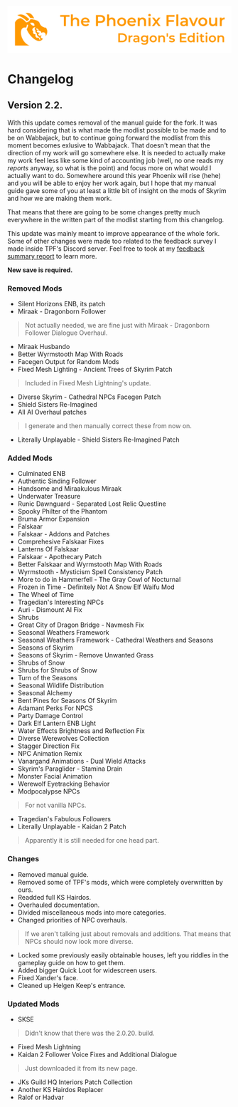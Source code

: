 ![image](images/Banner.webp)

# Changelog

## Version 2.2.

With this update comes removal of the manual guide for the fork. It was hard considering that is what made the modlist possible to be made and to be on Wabbajack, but to continue going forward the modlist from this moment becomes exlusive to Wabbajack. That doesn't mean that the direction of my work will go somewhere else. It is needed to actually make my work feel less like some kind of accounting job (well, no one reads my _reports_ anyway, so what is the point) and focus more on what would I actually want to do. Somewhere around this year Phoenix will rise (hehe) and you will be able to enjoy her work again, but I hope that my manual guide gave some of you at least a little bit of insight on the mods of Skyrim and how we are making them work.

That means that there are going to be some changes pretty much everywhere in the written part of the modlist starting from this changelog.

This update was mainly meant to improve appearance of the whole fork. Some of other changes were made too related to the feedback survey I made inside TPF's Discord server. Feel free to took at my [feedback summary report]() to learn more.

**New save is required.**

### Removed Mods

* Silent Horizons ENB, its patch
* Miraak - Dragonborn Follower
> Not actually needed, we are fine just with Miraak - Dragonborn Follower Dialogue Overhaul.
* Miraak Husbando
* Better Wyrmstooth Map With Roads
* Facegen Output for Random Mods
* Fixed Mesh Lighting - Ancient Trees of Skyrim Patch
> Included in Fixed Mesh Lightning's update.
* Diverse Skyrim - Cathedral NPCs Facegen Patch
* Shield Sisters Re-Imagined
* All AI Overhaul patches
> I generate and then manually correct these from now on.
* Literally Unplayable - Shield Sisters Re-Imagined Patch

### Added Mods

* Culminated ENB
* Authentic Sinding Follower
* Handsome and Miraakulous Miraak
* Underwater Treasure
* Runic Dawnguard - Separated Lost Relic Questline
* Spooky Philter of the Phantom
* Bruma Armor Expansion
* Falskaar
* Falskaar - Addons and Patches
* Comprehesive Falskaar Fixes
* Lanterns Of Falskaar
* Falskaar - Apothecary Patch
* Better Falskaar and Wyrmstooth Map With Roads
* Wyrmstooth - Mysticism Spell Consistency Patch
* More to do in Hammerfell - The Gray Cowl of Nocturnal
* Frozen in Time - Definitely Not A Snow Elf Waifu Mod
* The Wheel of Time
* Tragedian's Interesting NPCs
* Auri - Dismount AI Fix
* Shrubs
* Great City of Dragon Bridge - Navmesh Fix
* Seasonal Weathers Framework
* Seasonal Weathers Framework - Cathedral Weathers and Seasons
* Seasons of Skyrim
* Seasons of Skyrim - Remove Unwanted Grass
* Shrubs of Snow
* Shrubs for Shrubs of Snow
* Turn of the Seasons
* Seasonal Wildlife Distribution
* Seasonal Alchemy
* Bent Pines for Seasons Of Skyrim
* Adamant Perks For NPCS
* Party Damage Control
* Dark Elf Lantern ENB Light
* Water Effects Brightness and Reflection Fix
* Diverse Werewolves Collection
* Stagger Direction Fix
* NPC Animation Remix
* Vanargand Animations - Dual Wield Attacks
* Skyrim's Paraglider - Stamina Drain
* Monster Facial Animation
* Werewolf Eyetracking Behavior
* Modpocalypse NPCs
> For not vanilla NPCs.
* Tragedian's Fabulous Followers
* Literally Unplayable - Kaidan 2 Patch
> Apparently it is still needed for one head part.

### Changes

* Removed manual guide.
* Removed some of TPF's mods, which were completely overwritten by ours.
* Readded full KS Hairdos.
* Overhauled documentation.
* Divided miscellaneous mods into more categories. 
* Changed priorities of NPC overhauls.
> If we aren't talking just about removals and additions. That means that NPCs should now look more diverse.
* Locked some previously easily obtainable houses, left you riddles in the gameplay guide on how to get them. 
* Added bigger Quick Loot for widescreen users.
* Fixed Xander's face.
* Cleaned up Helgen Keep's entrance. 

### Updated Mods

* SKSE
> Didn't know that there was the 2.0.20. build.
* Fixed Mesh Lightning
* Kaidan 2 Follower Voice Fixes and Additional Dialogue
> Just downloaded it from its new page.
* JKs Guild HQ Interiors Patch Collection
* Another KS Hairdos Replacer
* Ralof or Hadvar 
